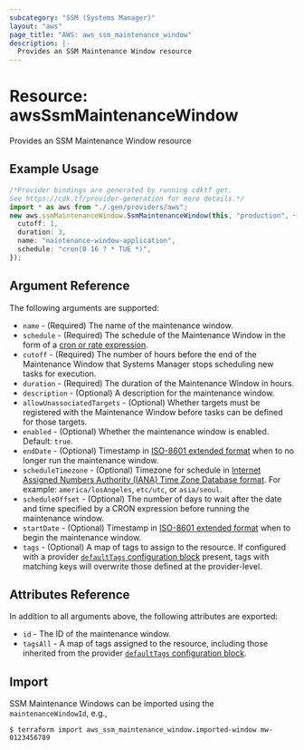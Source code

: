 ```yaml
---
subcategory: "SSM (Systems Manager)"
layout: "aws"
page_title: "AWS: aws_ssm_maintenance_window"
description: |-
  Provides an SSM Maintenance Window resource
---
```


# Resource: awsSsmMaintenanceWindow

Provides an SSM Maintenance Window resource

## Example Usage

```typescript
/*Provider bindings are generated by running cdktf get.
See https://cdk.tf/provider-generation for more details.*/
import * as aws from "./.gen/providers/aws";
new aws.ssmMaintenanceWindow.SsmMaintenanceWindow(this, "production", {
  cutoff: 1,
  duration: 3,
  name: "maintenance-window-application",
  schedule: "cron(0 16 ? * TUE *)",
});

```

## Argument Reference

The following arguments are supported:

* `name` - (Required) The name of the maintenance window.
* `schedule` - (Required) The schedule of the Maintenance Window in the form of a [cron or rate expression](https://docs.aws.amazon.com/systems-manager/latest/userguide/reference-cron-and-rate-expressions.html).
* `cutoff` - (Required) The number of hours before the end of the Maintenance Window that Systems Manager stops scheduling new tasks for execution.
* `duration` - (Required) The duration of the Maintenance Window in hours.
* `description` - (Optional) A description for the maintenance window.
* `allowUnassociatedTargets` - (Optional) Whether targets must be registered with the Maintenance Window before tasks can be defined for those targets.
* `enabled` - (Optional) Whether the maintenance window is enabled. Default: `true`.
* `endDate` - (Optional) Timestamp in [ISO-8601 extended format](https://www.iso.org/iso-8601-date-and-time-format.html) when to no longer run the maintenance window.
* `scheduleTimezone` - (Optional) Timezone for schedule in [Internet Assigned Numbers Authority (IANA) Time Zone Database format](https://www.iana.org/time-zones). For example: `america/losAngeles`, `etc/utc`, or `asia/seoul`.
* `scheduleOffset` - (Optional) The number of days to wait after the date and time specified by a CRON expression before running the maintenance window.
* `startDate` - (Optional) Timestamp in [ISO-8601 extended format](https://www.iso.org/iso-8601-date-and-time-format.html) when to begin the maintenance window.
* `tags` - (Optional) A map of tags to assign to the resource. If configured with a provider [`defaultTags` configuration block](https://registry.terraform.io/providers/hashicorp/aws/latest/docs#default_tags-configuration-block) present, tags with matching keys will overwrite those defined at the provider-level.

## Attributes Reference

In addition to all arguments above, the following attributes are exported:

* `id` - The ID of the maintenance window.
* `tagsAll` - A map of tags assigned to the resource, including those inherited from the provider [`defaultTags` configuration block](https://registry.terraform.io/providers/hashicorp/aws/latest/docs#default_tags-configuration-block).

## Import

SSM  Maintenance Windows can be imported using the `maintenanceWindowId`, e.g.,

```console
$ terraform import aws_ssm_maintenance_window.imported-window mw-0123456789
```
